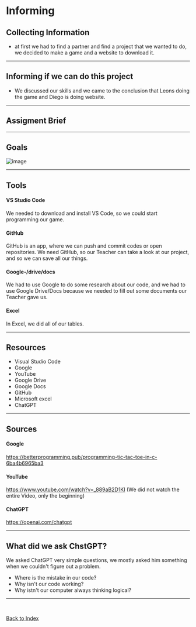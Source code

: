 # Informing



## Collecting Information 

<ul><li> at first we had to find a partner and find a project that we wanted to do, we decided to make a game and a website to download it.</li></ul>

<hr>

## Informing if we can do this project 

<ul><li> We discussed our skills and we came to the conclusion that Leons doing the game and Diego is doing website. </li></ul>

<hr>

## Assigment Brief

<hr>

## Goals



![image]()


<hr>

## Tools 

#### VS Studio Code
<p> We needed to download and install VS Code, so we could start programming our game. </p>

#### GitHub
<p> GitHub is an app, where we can push and commit codes or open repositories. We need GitHub, so our Teacher can take a look at our project, and so we can save all our things.  </p>

#### Google-/drive/docs
<p> We had to use Google to do some research about our code, and we had to use Google Drive/Docs because we needed to fill out some documents our Teacher gave us. </p>

#### Excel
<p> In Excel, we did all of our tables. </p>


<hr>

## Resources 

<ul>
<li> Visual Studio Code </li>
<li> Google </li>
<li> YouTube </li>
<li> Google Drive </li> 
<li> Google Docs </li> 
<li> GitHub </li> 
<li> Microsoft excel </li>
<li> ChatGPT </li>
</ul>

<hr>

## Sources

#### Google 
https://betterprogramming.pub/programming-tic-tac-toe-in-c-6ba4b6965ba3

#### YouTube
https://www.youtube.com/watch?v=_889aB2D1KI  (We did not watch the entire Video, only the beginning)

#### ChatGPT
https://openai.com/chatgpt

<hr> 

## What did we ask ChstGPT? 
<p> We asked ChatGPT very simple questions, we mostly asked him something when we couldn't figure out a problem. </p>

<ul>
<li> Where is the mistake in our code?</li>
<li> Why isn't our code working? </li>
<li> Why istn't our computer always thinking logical?</li>
</ul>

<hr>

<br>

[Back to Index](README.md)
